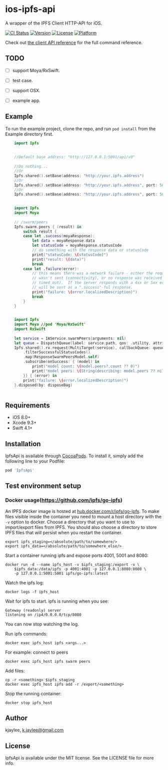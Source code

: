 # ios-ipfs-api

A wrapper of the IPFS Client HTTP-API for iOS.

[![CI Status](https://img.shields.io/travis/com/kjaylee/ios-ipfs-api.svg?style=popout)](https://travis-ci.com/kjaylee/ios-ipfs-api)
[![Version](https://img.shields.io/cocoapods/v/IpfsApi.svg?style=popout)](https://cocoapods.org/pods/IpfsApi)
[![License](https://img.shields.io/cocoapods/l/IpfsApi.svg?style=popout)](https://cocoapods.org/pods/IpfsApi)
[![Platform](https://img.shields.io/cocoapods/p/IpfsApi.svg?style=popout)](https://cocoapods.org/pods/IpfsApi)

Check out [the client API reference](https://ipfs.io/docs/api/) for the full command reference. 

## TODO

- [ ] support Moya/RxSwift.
- [ ] test case.
- [ ] support OSX.
- [ ] example app.


## Example

To run the example project, clone the repo, and run `pod install` from the Example directory first.


```swift
    import Ipfs
    
    
    //Default base address: "http://127.0.0.1:5001/api/v0"
    
    //Do nothing...
    //Or
    Ipfs.shared().setBase(address: "http://your.ipfs.address")
    //Or
    Ipfs.shared().setBase(address: "http://your.ipfs.address", port: 5001)
    //Or
    Ipfs.shared().setBase(address: "http://your.ipfs.address", port: 5001, apiVersionPath: "/api/v0")
    
```

```swift
    import Ipfs
    import Moya
    
    // /swarm/peers
    Ipfs.swarm.peers { (result) in
        switch result {
        case let .success(moyaResponse):
            let data = moyaResponse.data
            let statusCode = moyaResponse.statusCode
            // do something with the response data or statusCode
            print("statusCode: \(statusCode)")
            print("result: \(data)")
            break
        case let .failure(error):
            // this means there was a network failure - either the request
            // wasn't sent (connectivity), or no response was received (server
            // timed out).  If the server responds with a 4xx or 5xx error, that
            // will be sent as a ".success"-ful response.
            print("failure: \(error.localizedDescription)")
            break
        }
    }
    
```

```swift
    import Ipfs
    import Moya //pod 'Moya/RxSwift'
    import RxSwift
    
    let service = IAService.swarmPeers(arguments: nil)
    let queue = DispatchQueue(label: service.path, qos: .utility, attributes: [.concurrent])
    Ipfs.shared().rx.request(MultiTarget(service), callbackQueue: queue)
        .filterSuccessfulStatusCodes()
        .map(ResponseSwarmPeersModel.self)
        .subscribe(onSuccess: { (model) in
            print("model count: \(model.peers?.count ?? 0)")
            print("model peers: \(String(describing: model.peers ?? nil))")
        }) { (error) in
        print("failure: \(error.localizedDescription)")
    }.disposed(by: disposeBag)
    
```

## Requirements

- iOS 8.0+
- Xcode 9.3+
- Swift 4.1+


## Installation

IpfsApi is available through [CocoaPods](https://cocoapods.org). To install
it, simply add the following line to your Podfile:

```ruby
pod 'IpfsApi'
```


## Test environment setup

### Docker usage(https://github.com/ipfs/go-ipfs)

An IPFS docker image is hosted at [hub.docker.com/r/ipfs/go-ipfs](https://hub.docker.com/r/ipfs/go-ipfs/).
To make files visible inside the container you need to mount a host directory
with the `-v` option to docker. Choose a directory that you want to use to
import/export files from IPFS. You should also choose a directory to store
IPFS files that will persist when you restart the container.

    export ipfs_staging=</absolute/path/to/somewhere/>
    export ipfs_data=</absolute/path/to/somewhere_else/>

Start a container running ipfs and expose ports 4001, 5001 and 8080:

    docker run -d --name ipfs_host -v $ipfs_staging:/export -v \
        $ipfs_data:/data/ipfs -p 4001:4001 -p 127.0.0.1:8080:8080 \
        -p 127.0.0.1:5001:5001 ipfs/go-ipfs:latest

Watch the ipfs log:

    docker logs -f ipfs_host

Wait for ipfs to start. ipfs is running when you see:

    Gateway (readonly) server
    listening on /ip4/0.0.0.0/tcp/8080

You can now stop watching the log.

Run ipfs commands:

    docker exec ipfs_host ipfs <args...>

For example: connect to peers

    docker exec ipfs_host ipfs swarm peers

Add files:

    cp -r <something> $ipfs_staging
    docker exec ipfs_host ipfs add -r /export/<something>

Stop the running container:

    docker stop ipfs_host


## Author

kjaylee, k.jaylee@gmail.com

## License

IpfsApi is available under the MIT license. See the LICENSE file for more info.
